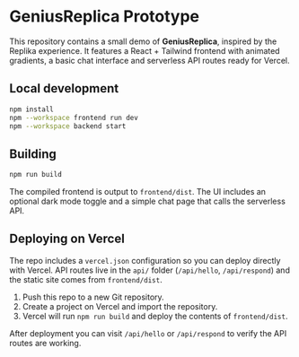 # GeniusReplica Prototype

This repository contains a small demo of **GeniusReplica**, inspired by the Replika experience. It features a React + Tailwind frontend with animated gradients, a basic chat interface and serverless API routes ready for Vercel.

## Local development

```bash
npm install
npm --workspace frontend run dev
npm --workspace backend start
```

## Building

```bash
npm run build
```

The compiled frontend is output to `frontend/dist`. The UI includes an optional dark mode toggle and a simple chat page that calls the serverless API.

## Deploying on Vercel

The repo includes a `vercel.json` configuration so you can deploy directly with Vercel. API routes live in the `api/` folder (`/api/hello`, `/api/respond`) and the static site comes from `frontend/dist`.

1. Push this repo to a new Git repository.
2. Create a project on Vercel and import the repository.
3. Vercel will run `npm run build` and deploy the contents of `frontend/dist`.

After deployment you can visit `/api/hello` or `/api/respond` to verify the API routes are working.

